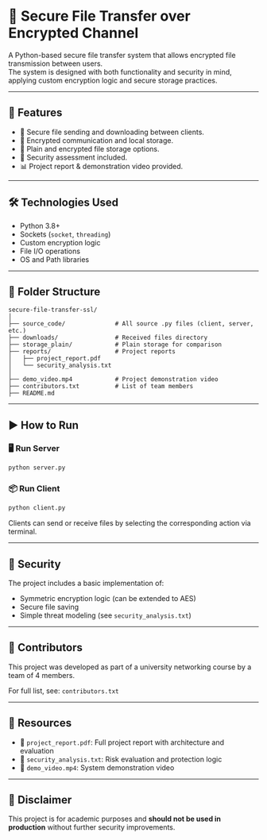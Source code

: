 # 🔐 Secure File Transfer over Encrypted Channel

A Python-based secure file transfer system that allows encrypted file transmission between users.  
The system is designed with both functionality and security in mind, applying custom encryption logic and secure storage practices.

---

## 🚀 Features

- 📁 Secure file sending and downloading between clients.
- 🔐 Encrypted communication and local storage.
- 💾 Plain and encrypted file storage options.
- 🧪 Security assessment included.
- 📊 Project report & demonstration video provided.

---

## 🛠️ Technologies Used

- Python 3.8+
- Sockets (`socket`, `threading`)
- Custom encryption logic
- File I/O operations
- OS and Path libraries

---

## 📁 Folder Structure

```
secure-file-transfer-ssl/
│
├── source_code/              # All source .py files (client, server, etc.)
├── downloads/                # Received files directory
├── storage_plain/            # Plain storage for comparison
├── reports/                  # Project reports
│   ├── project_report.pdf
│   └── security_analysis.txt
│
├── demo_video.mp4            # Project demonstration video
├── contributors.txt          # List of team members
├── README.md
```

---

## ▶️ How to Run

### 🖥️ Run Server
```bash
python server.py
```

### 📦 Run Client
```bash
python client.py
```

Clients can send or receive files by selecting the corresponding action via terminal.

---

## 🧠 Security

The project includes a basic implementation of:
- Symmetric encryption logic (can be extended to AES)
- Secure file saving
- Simple threat modeling (see `security_analysis.txt`)

---

## 👥 Contributors

This project was developed as part of a university networking course by a team of 4 members.

For full list, see: `contributors.txt`

---

## 📎 Resources

- 📄 `project_report.pdf`: Full project report with architecture and evaluation
- 📄 `security_analysis.txt`: Risk evaluation and protection logic
- 🎥 `demo_video.mp4`: System demonstration video

---

## 📌 Disclaimer

This project is for academic purposes and **should not be used in production** without further security improvements.
